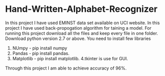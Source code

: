 # Hand-Written-Alphabet-Recognizer
In this project I have used EMINST data set available on UCI website. 
In this project I have used back-propogation algorithm for taining a model.
For running this project download all the files  and keep every file in one folder.
Download python version 2.7 or above.
You need to install few libraries
1. NUmpy -  pip install numpy
2. Pandas - pip install pandas.
3. Matplotlib - pip install matplotlib.
4.tkinter is use for GUI.

Through this project I am able to achieve accuracy of 96%.

